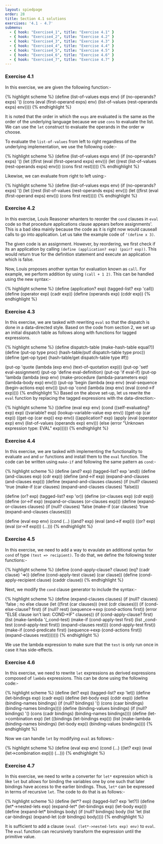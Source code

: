 ```yaml
---
layout: spiedpage
order: 28
title: Section 4.1 solutions
exercises: '4.1 - 4.7'
submenu:
  - { hook: "Exercise4_1", title: "Exercise 4.1" }
  - { hook: "Exercise4_2", title: "Exercise 4.2" }
  - { hook: "Exercise4_3", title: "Exercise 4.3" }
  - { hook: "Exercise4_4", title: "Exercise 4.4" }
  - { hook: "Exercise4_5", title: "Exercise 4.5" }
  - { hook: "Exercise4_6", title: "Exercise 4.6" }
  - { hook: "Exercise4_7", title: "Exercise 4.7" }
---
```


### Exercise 4.1<a id="Exercise4_1">&nbsp;</a>

In this exercise, we are given the following function:-

{% highlight scheme %}
(define (list-of-values exps env)
  (if (no-operands? exps)
      '()
      (cons (eval (first-operand exps) env)
            (list-of-values
             (rest-operands exps)
             env))))
{% endhighlight %}

It is noted that the order in which the `exps` are evaluated is the same as the order of the underlying language because we use `cons` to evaluate the list. We can use the `let` construct to evaluate the operands in the order w choose.

To evaluate the `list-of-values` from left to right regardless of the underlying implementation, we use the following code:-

{% highlight scheme %}
(define (list-of-values exps env)
  (if (no-operands? exps)
      '()
      (let ((first (eval (first-operand exps) env)))
        (let ((rest (list-of-values (rest-operands exps) env)))
          (cons first rest)))))
{% endhighlight %}

Likewise, we can evaluate from right to left using:-

{% highlight scheme %}
(define (list-of-values exps env)
  (if (no-operands? exps)
      '()
      (let ((rest (list-of-values (rest-operands exps) env)))
        (let ((first (eval (first-operand exps) env)))
          (cons first rest)))))
{% endhighlight %}

### Exercise 4.2<a id="Exercise4_2">&nbsp;</a>

In this exercise, Louis Reasoner whanters to reorder the `cond` clauses in `eval` code so that procedure applications clause appears before assignments'. This is a bad idea mainly because the code as it is right now would causeall calls to go into application. Let us take the example code of `'(define x 3)`.

The given code is an assignment. However, by reordering, we first check if its an application by calling `(define (application? exp) (pair? exp))`. This would return true for the definition statement and execute an application which is false.

Now, Louis proposes another syntax for evaluation known as `call`. For example, we perform addition by using `(call + 1 2)`. This can be handled using the new syntax:-

{% highlight scheme %}
(define (application? exp)
  (tagged-list? exp 'call))
(define (operator exp) (cadr exp))
(define (operands exp) (cddr exp))
{% endhighlight %}

### Exercise 4.3<a id="Exercise4_3">&nbsp;</a>

In this exercise, we are tasked with rewriting `eval` so that the dispatch is done in a data-directed style. Based on the code from section 2, we set up an initial dispatch table as follows along with functions for tagged expressions.

{% highlight scheme %}
(define dispatch-table (make-hash-table equal?))
(define (put-op type proc)
  (hash-table/put! dispatch-table type proc))
(define (get-op type)
  (hash-table/get dispatch-table type #f))

(put-op 'quote (lambda (exp env) (text-of-quotation exp)))
(put-op 'set! eval-assignment)
(put-op 'define eval-definition)
(put-op 'if eval-if)
(put-op 'lambda (lambda (exp env)
                  (make-procedure
                   (lambda-parameters exp)
                   (lambda-body exp)
                   env)))
(put-op 'begin (lambda (exp env)
                 (eval-sequence
                  (begin-actions exp)
                  env)))
(put-op 'cond (lambda (exp env)
                (eval (cond->if exp))))
{% endhighlight %}
Based on the above set-up, let us rewrite the `eval` function by replacing the tagged expressions with the data-direction:-

{% highlight scheme %}
((define (eval exp env)
   (cond ((self-evaluating? exp)
          exp)
         ((variable? exp)
          (lookup-variable-value exp env))
         ((get-op (car exp))
          ((get-op (car exp)) exp env))
         ((application? exp)
          (apply (eval (operator exp) env)
                 (list-of-values
                  (operands exp)
                  env)))
         (else
          (error "Unknown expression
                 type: EVAL" exp)))))
{% endhighlight %}

### Exercise 4.4<a id="Exercise4_4">&nbsp;</a>

In this exercise, we are tasked with implementing the functionality to evaluate `and` and `or` functions and install them to the `eval` function. The code can be written using `make-if` and following the same pattern as `cond`:-

{% highlight scheme %}
(define (and? exp)
  (tagged-list? exp 'and))
(define (and-clauses exp) (cdr exp))
(define (and->if exp)
  (expand-and-clauses (and-clauses exp)))
(define (expand-and-clauses clauses)
  (if (null? clauses)
      'true
      (make-if (car clauses)
               (expand-and-clauses clauses)
               'false)))

(define (or? exp)
  (tagged-list? exp 'or))
(define (or-clauses exp) (cdr exp))
(define (or->if exp)
  (expand-or-clauses (or-clauses exp)))
(define (expand-or-clauses clauses)
  (if (null? clauses)
      'false
      (make-if (car clauses)
               'true
               (expand-and-clauses clauses))))

(define (eval exp env)
  (cond (...)
        ((and? exp) (eval (and->if exp)))
        ((or? exp) (eval (or->if exp)))
        (...)))
{% endhighlight %}

### Exercise 4.5<a id="Exercise4_5">&nbsp;</a>

In this exercise, we need to add a way to evaulate an additional syntax for `cond` of type `(test => recipient)`. To do that, we define the following tester functions:-

{% highlight scheme %}
(define (cond-apply-clause? clause)
  (eq? (cadr clause) '=>))
(define (cond-apply-test clause)
  (car clause))
(define (cond-apply-recipient clause)
  (caddr clause))
{% endhighlight %}

Next, we modify the `cond` clause generator to include the syntax:-

{% highlight scheme %}
(define (expand-clauses clauses)
  (if (null? clauses)
      'false     ; no else clause
      (let ((first (car clauses))
            (rest (cdr clauses)))
        (if (cond-else-clause? first)
            (if (null? rest)
                (sequence->exp
                 (cond-actions first))
                (error "ELSE clause isn't
                        last: COND->IF"
                       clauses))
            (if (cond-apply-clause? first)
                (list (make-lambda '(_cond-test)
                                   (make-if (cond-apply-test first)
                                            (list _cond-test (cond-apply-test first))
                                            (expand-clauses rest)))
                      (cond-apply-test first))
                (make-if (cond-predicate first)
                         (sequence->exp
                          (cond-actions first))
                         (expand-clauses
                          rest)))))))
{% endhighlight %}

We use the lambda expression to make sure that the `test` is only run once in case it has side-effects.

### Exercise 4.6<a id="Exercise4_6">&nbsp;</a>

In this exercise, we need to rewrite `let` expressions as derived expressions composed of `lambda` expressions. This can be done using the following code:-

{% highlight scheme %}
(define (let? exp)
  (tagged-list? exp 'let))
(define (let-bindings exp)
  (cadr exp))
(define (let-body exp)
  (cddr exp))
(define (binding-names bindings)
  (if (null? bindings)
      '()
      (cons (caar bindings)
            (binding-names bindings))))
(define (binding-values bindings)
  (if (null? bindings)
      '()
      (cons (cadr bindings)
            (binding-names bindings))))
(define (let->combination exp)
  (let ((bindings (let-bindings exp)))
    (list (make-lambda (binding-names bindings)
                       (let-body exp))
          (binding-values bindings))))
{% endhighlight %}

Now we can handle `let` by modifying `eval` as follows:-

{% highlight scheme %}
(define (eval exp env)
  (cond (...)
        ((let? exp) (eval (let->combination exp)))
        (...)))
{% endhighlight %}

### Exercise 4.7<a id="Exercise4_7">&nbsp;</a>

In this exercise, we need to write a converter for `let*` expression which is like `let` but allows for binding the variables one by one such that later bindings have access to the earlier bindings. Thus, `let*` can be expressed in terms of recursive `let`. The code to do that is as follows:-

{% highlight scheme %}
(define (let*? exp)
  (tagged-list? exp 'let?))
(define (let*->nested-lets exp)
  (expand-let* (let-bindings exp) (let-body exp)))
(define (expand-let* bindings body)
  (if (null? bindings)
      body
      (list
       'let
       (list car-bindings)
       (expand-let (cdr bindings) body))))
{% endhighlight %}

It is sufficient to add a clause `(eval (let*->nested-lets exp) env)` to `eval`. The `eval` function can recursively transform the expression until the primitive value.
